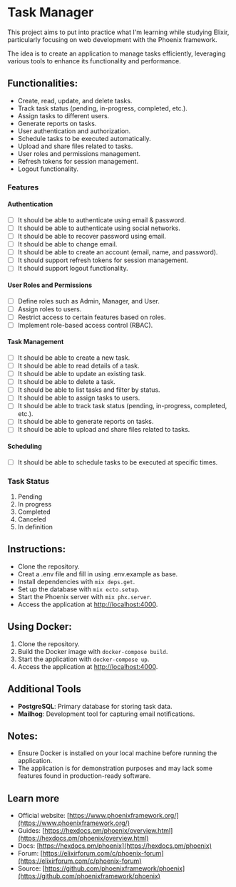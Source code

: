 # Task Manager

This project aims to put into practice what I'm learning while studying Elixir, particularly focusing on web development with the Phoenix framework.

The idea is to create an application to manage tasks efficiently, leveraging various tools to enhance its functionality and performance.

## Functionalities:
* Create, read, update, and delete tasks.
* Track task status (pending, in-progress, completed, etc.).
* Assign tasks to different users.
* Generate reports on tasks.
* User authentication and authorization.
* Schedule tasks to be executed automatically.
* Upload and share files related to tasks.
* User roles and permissions management.
* Refresh tokens for session management.
* Logout functionality.

### Features

#### Authentication
- [ ] It should be able to authenticate using email & password.
- [ ] It should be able to authenticate using social networks.
- [ ] It should be able to recover password using email.
- [ ] It should be able to change email.
- [ ] It should be able to create an account (email, name, and password).
- [ ] It should support refresh tokens for session management.
- [ ] It should support logout functionality.

#### User Roles and Permissions
- [ ] Define roles such as Admin, Manager, and User.
- [ ] Assign roles to users.
- [ ] Restrict access to certain features based on roles.
- [ ] Implement role-based access control (RBAC).

#### Task Management
- [ ] It should be able to create a new task.
- [ ] It should be able to read details of a task.
- [ ] It should be able to update an existing task.
- [ ] It should be able to delete a task.
- [ ] It should be able to list tasks and filter by status.
- [ ] It should be able to assign tasks to users.
- [ ] It should be able to track task status (pending, in-progress, completed, etc.).
- [ ] It should be able to generate reports on tasks.
- [ ] It should be able to upload and share files related to tasks.

#### Scheduling
- [ ] It should be able to schedule tasks to be executed at specific times.

### Task Status
1. Pending
2. In progress
3. Completed
4. Canceled
5. In definition

## Instructions:
* Clone the repository.
* Creat a .env file and fill in using .env.example as base.
* Install dependencies with `mix deps.get`.
* Set up the database with `mix ecto.setup`.
* Start the Phoenix server with `mix phx.server`.
* Access the application at [http://localhost:4000](http://localhost:4000).

## Using Docker:
1. Clone the repository.
2. Build the Docker image with `docker-compose build`.
3. Start the application with `docker-compose up`.
4. Access the application at [http://localhost:4000](http://localhost:4000).

## Additional Tools
* **PostgreSQL**: Primary database for storing task data.
* **Mailhog**: Development tool for capturing email notifications.

## Notes:
* Ensure Docker is installed on your local machine before running the application.
* The application is for demonstration purposes and may lack some features found in production-ready software.

## Learn more

  * Official website: [https://www.phoenixframework.org/](https://www.phoenixframework.org/)
  * Guides: [https://hexdocs.pm/phoenix/overview.html](https://hexdocs.pm/phoenix/overview.html)
  * Docs: [https://hexdocs.pm/phoenix](https://hexdocs.pm/phoenix)
  * Forum: [https://elixirforum.com/c/phoenix-forum](https://elixirforum.com/c/phoenix-forum)
  * Source: [https://github.com/phoenixframework/phoenix](https://github.com/phoenixframework/phoenix)
